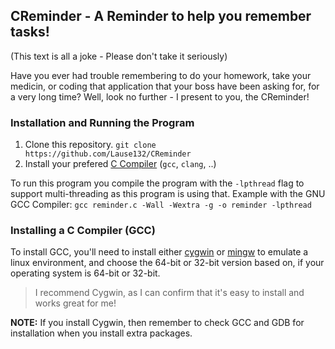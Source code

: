 ## CReminder - A Reminder to help you remember tasks!

(This text is all a joke - Please don't take it seriously)

Have you ever had trouble remembering to do your homework, take your medicin, or coding that application that your boss have been asking for, for a very long time?
Well, look no further - I present to you, the CReminder!

### Installation and Running the Program

1. Clone this repository.
`git clone https://github.com/Lause132/CReminder`
2. Install your prefered [C Compiler](#inst-c-compiler) (`gcc`, `clang`, ..)

To run this program you compile the program with the `-lpthread` flag to support multi-threading as this program is using that.
Example with the GNU GCC Compiler:
`gcc reminder.c -Wall -Wextra -g -o reminder -lpthread`

### Installing a C Compiler (GCC) <a name="inst-c-compiler"></a>

To install GCC, you'll need to install either [cygwin](https://cygwin.com/install.html) or [mingw](https://osdn.net/projects/mingw/releases/) to emulate a linux environment, and choose the 64-bit or 32-bit version based on, if your operating system is 64-bit or 32-bit.
> I recommend Cygwin, as I can confirm that it's easy to install and works great for me!

**NOTE:** If you install Cygwin, then remember to check GCC and GDB for installation when you install extra packages.
